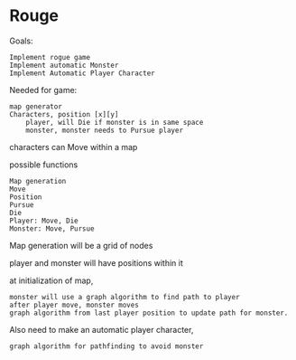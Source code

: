 
# Rouge

Goals:
	
	Implement rogue game
	Implement automatic Monster
	Implement Automatic Player Character

Needed for game:
    
    map generator
    Characters, position [x][y] 
 	    player, will Die if monster is in same space
 	    monster, monster needs to Pursue player

characters can Move within a map

possible functions
    
    Map generation
    Move
    Position
    Pursue
    Die
    Player: Move, Die
    Monster: Move, Pursue

Map generation will be a grid of nodes

player and monster will have positions within it

at initialization of map, 
      
    monster will use a graph algorithm to find path to player
	after player move, monster moves
 	graph algorithm from last player position to update path for monster. 

Also need to make an automatic player character,
	
	graph algorithm for pathfinding to avoid monster